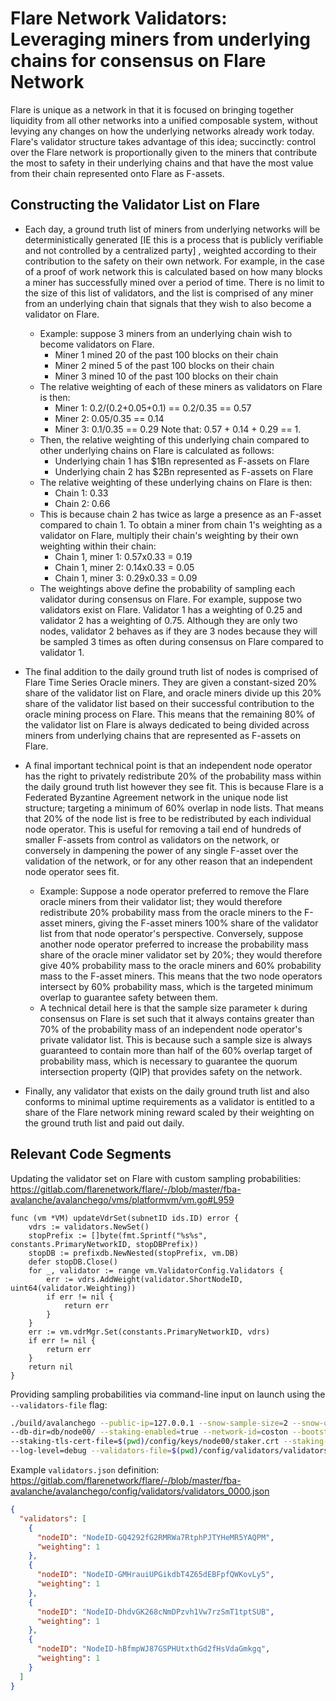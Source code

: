 # Flare Network Validators: Leveraging miners from underlying chains for consensus on Flare Network

Flare is unique as a network in that it is focused on bringing together liquidity from all other networks into a unified composable system, without levying any changes on how the underlying networks already work today. Flare's validator structure takes advantage of this idea; succinctly: control over the Flare network is proportionally given to the miners that contribute the most to safety in their underlying chains and that have the most value from their chain represented onto Flare as F-assets.

## Constructing the Validator List on Flare

* Each day, a ground truth list of miners from underlying networks will be deterministically generated [IE this is a process that is publicly verifiable and not controlled by a centralized party] , weighted according to their contribution to the safety on their own network. For example, in the case of a proof of work network this is calculated based on how many blocks a miner has successfully mined over a period of time. There is no limit to the size of this list of validators, and the list is comprised of any miner from an underlying chain that signals that they wish to also become a validator on Flare.

  * Example: suppose 3 miners from an underlying chain wish to become validators on Flare. 
    - Miner 1 mined 20 of the past 100 blocks on their chain 
    - Miner 2 mined 5 of the past 100 blocks on their chain 
    - Miner 3 mined 10 of the past 100 blocks on their chain 
  * The relative weighting of each of these miners as validators on Flare is then: 
    - Miner 1: 0.2/(0.2+0.05+0.1) == 0.2/0.35 == 0.57 
    - Miner 2: 0.05/0.35 == 0.14 
    - Miner 3: 0.1/0.35 == 0.29 
    Note that: 0.57 + 0.14 + 0.29 == 1.
  * Then, the relative weighting of this underlying chain compared to other underlying chains on Flare is calculated as follows: 
    - Underlying chain 1 has $1Bn represented as F-assets on Flare 
    - Underlying chain 2 has $2Bn represented as F-assets on Flare
  * The relative weighting of these underlying chains on Flare is then:
    - Chain 1: 0.33 
    - Chain 2: 0.66
  * This is because chain 2 has twice as large a presence as an F-asset compared to chain 1. To obtain a miner from chain 1's weighting as a validator on Flare, multiply their chain's weighting by their own weighting within their chain: 
    - Chain 1, miner 1: 0.57x0.33 = 0.19 
    - Chain 1, miner 2: 0.14x0.33 = 0.05 
    - Chain 1, miner 3: 0.29x0.33 = 0.09
  * The weightings above define the probability of sampling each validator during consensus on Flare. For example, suppose two validators exist on Flare. Validator 1 has a weighting of 0.25 and validator 2 has a weighting of 0.75. Although they are only two nodes, validator 2 behaves as if they are 3 nodes because they will be sampled 3 times as often during consensus on Flare compared to validator 1. 


* The final addition to the daily ground truth list of nodes is comprised of Flare Time Series Oracle miners. They are given a constant-sized 20% share of the validator list on Flare, and oracle miners divide up this 20% share of the validator list based on their successful contribution to the oracle mining process on Flare. This means that the remaining 80% of the validator list on Flare is always dedicated to being divided across miners from underlying chains that are represented as F-assets on Flare.

* A final important technical point is that an independent node operator has the right to privately redistribute 20% of the probability mass within the daily ground truth list however they see fit. This is because Flare is a Federated Byzantine Agreement network in the unique node list structure; targeting a minimum of 60% overlap in node lists. That means that 20% of the node list is free to be redistributed by each individual node operator. This is useful for removing a tail end of hundreds of smaller F-assets from control as validators on the network, or conversely in dampening the power of any single F-asset over the validation of the network, or for any other reason that an independent node operator sees fit.
  * Example: Suppose a node operator preferred to remove the Flare oracle miners from their validator list; they would therefore redistribute 20% probability mass from the oracle miners to the F-asset miners, giving the F-asset miners 100% share of the validator list from that node operator's perspective. Conversely, suppose another node operator preferred to increase the probability mass share of the oracle miner validator set by 20%; they would therefore give 40% probability mass to the oracle miners and 60% probability mass to the F-asset miners. This means that the two node operators intersect by 60% probability mass, which is the targeted minimum overlap to guarantee safety between them.
  * A technical detail here is that the sample size parameter `k` during consensus on Flare is set such that it always contains greater than 70% of the probability mass of an independent node operator's private validator list. This is because such a sample size is always guaranteed to contain more than half of the 60% overlap target of probability mass, which is necessary to guarantee the quorum intersection property (QIP) that provides safety on the network.


* Finally, any validator that exists on the daily ground truth list and also conforms to minimal uptime requirements as a validator is entitled to a share of the Flare network mining reward scaled by their weighting on the ground truth list and paid out daily.

## Relevant Code Segments

Updating the validator set on Flare with custom sampling probabilities: https://gitlab.com/flarenetwork/flare/-/blob/master/fba-avalanche/avalanchego/vms/platformvm/vm.go#L959
```golang
func (vm *VM) updateVdrSet(subnetID ids.ID) error {
	vdrs := validators.NewSet()
	stopPrefix := []byte(fmt.Sprintf("%s%s", constants.PrimaryNetworkID, stopDBPrefix))
	stopDB := prefixdb.NewNested(stopPrefix, vm.DB)
	defer stopDB.Close()
	for _, validator := range vm.ValidatorConfig.Validators {
		err := vdrs.AddWeight(validator.ShortNodeID, uint64(validator.Weighting))
		if err != nil {
			return err
		}
	}
	err := vm.vdrMgr.Set(constants.PrimaryNetworkID, vdrs)
	if err != nil {
		return err
	}
	return nil
}
```

Providing sampling probabilities via command-line input on launch using the `--validators-file` flag:
```bash
./build/avalanchego --public-ip=127.0.0.1 --snow-sample-size=2 --snow-quorum-size=2 --http-port=9650 --staking-port=9651 \
--db-dir=db/node00/ --staking-enabled=true --network-id=coston --bootstrap-ips= --bootstrap-ids= \
--staking-tls-cert-file=$(pwd)/config/keys/node00/staker.crt --staking-tls-key-file=$(pwd)/config/keys/node00/staker.key \
--log-level=debug --validators-file=$(pwd)/config/validators/validators_0000.json --chain-apis="https://xrpl.ws"
```

Example `validators.json` definition: https://gitlab.com/flarenetwork/flare/-/blob/master/fba-avalanche/avalanchego/config/validators/validators_0000.json
```json
{
  "validators": [
    {
      "nodeID": "NodeID-GQ4292fG2RMRWa7RtphPJTYHeMR5YAQPM",
      "weighting": 1
    },
    {
      "nodeID": "NodeID-GMHrauiUPGikdbT4Z65dEBFpfQWKovLy5",
      "weighting": 1
    },
    {
      "nodeID": "NodeID-DhdvGK268cNmDPzvh1Vw7rzSmT1tptSUB",
      "weighting": 1
    },
    {
      "nodeID": "NodeID-hBfmpWJ87GSPHUtxthGd2fHsVdaGmkgq",
      "weighting": 1
    }
  ]
}
```